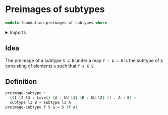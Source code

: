 # Preimages of subtypes

```agda
module foundation.preimages-of-subtypes where
```

<details><summary>Imports</summary>

```agda
open import foundation.subtypes
open import foundation.universe-levels
```

</details>

## Idea

The preimage of a subtype `S ⊆ B` under a map `f : A → B` is the subtype of `A` consisting of elements `a` such that `f a ∈ S`.

## Definition

```agda
preimage-subtype :
  {l1 l2 l3 : Level} {A : UU l1} {B : UU l2} (f : A → B) →
  subtype l3 B → subtype l3 A
preimage-subtype f S a = S (f a)
```

